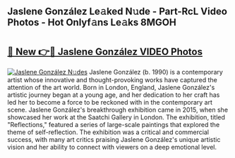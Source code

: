 ## Jaslene González Le𝚊ked N𝚞de - Part-RcL Video Photos - Hot Onlyf𝚊ns Le𝚊ks 8MGOH

# <h2><a href="http://ab36817.deff.icu/?id=Jaslene+Gonz%c3%a1lez">🔗 New 👉🔴 Jaslene González VIDEO Photos</a></h2>

[![Jaslene González N𝚞des](https://i.imgur.com/rIISA9y.gif)](http://ab36817.deff.icu/?id=Jaslene+Gonz%c3%a1lez)
Jaslene González (b. 1990) is a contemporary artist whose innovative and thought-provoking works have captured the attention of the art world. Born in London, England, Jaslene González's artistic journey began at a young age, and her dedication to her craft has led her to become a force to be reckoned with in the contemporary art scene. Jaslene González's breakthrough exhibition came in 2015, when she showcased her work at the Saatchi Gallery in London. The exhibition, titled "Reflections," featured a series of large-scale paintings that explored the theme of self-reflection. The exhibition was a critical and commercial success, with many art critics praising Jaslene González's unique artistic vision and her ability to connect with viewers on a deep emotional level.

